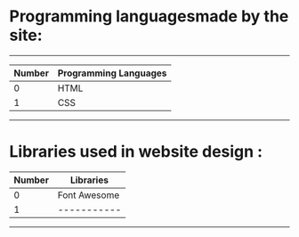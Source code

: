 




# Programming languages ​​made by the site:
---

Number  |  Programming Languages
------- |  ---------------------
0       |  HTML
1       |  CSS
--------------------------------



# Libraries used in website design :
Number  |  Libraries
------- |  ---------------------
0       |  Font Awesome
1       |  -----------
--------------------------------

